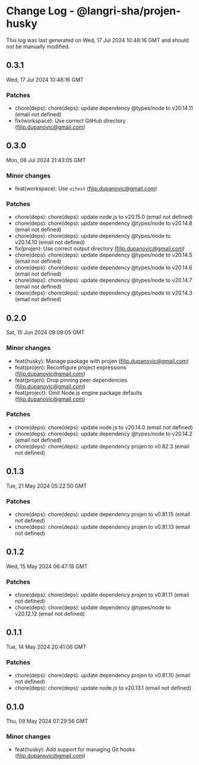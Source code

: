 # Change Log - @langri-sha/projen-husky

This log was last generated on Wed, 17 Jul 2024 10:48:16 GMT and should not be manually modified.

<!-- Start content -->

## 0.3.1

Wed, 17 Jul 2024 10:48:16 GMT

### Patches

- chore(deps): chore(deps): update dependency @types/node to v20.14.11 (email not defined)
- fix(workspace): Use correct GitHub directory (filip.dupanovic@gmail.com)

## 0.3.0

Mon, 08 Jul 2024 21:43:05 GMT

### Minor changes

- feat(workspace): Use `vitest` (filip.dupanovic@gmail.com)

### Patches

- chore(deps): chore(deps): update node.js to v20.15.0 (email not defined)
- chore(deps): chore(deps): update dependency @types/node to v20.14.8 (email not defined)
- chore(deps): chore(deps): update dependency @types/node to v20.14.10 (email not defined)
- fix(projen): Use correct output directory (filip.dupanovic@gmail.com)
- chore(deps): chore(deps): update dependency @types/node to v20.14.5 (email not defined)
- chore(deps): chore(deps): update dependency @types/node to v20.14.6 (email not defined)
- chore(deps): chore(deps): update dependency @types/node to v20.14.7 (email not defined)
- chore(deps): chore(deps): update dependency @types/node to v20.14.3 (email not defined)

## 0.2.0

Sat, 15 Jun 2024 09:09:05 GMT

### Minor changes

- feat(husky): Manage package with projen (filip.dupanovic@gmail.com)
- feat(projen): Reconfigure project expressions (filip.dupanovic@gmail.com)
- feat(projen): Drop pinning peer dependencies (filip.dupanovic@gmail.com)
- feat(project): Omit Node.js engine package defaults (filip.dupanovic@gmail.com)

### Patches

- chore(deps): chore(deps): update node.js to v20.14.0 (email not defined)
- chore(deps): chore(deps): update dependency @types/node to v20.14.2 (email not defined)
- chore(deps): chore(deps): update dependency projen to v0.82.3 (email not defined)

## 0.1.3

Tue, 21 May 2024 05:22:50 GMT

### Patches

- chore(deps): chore(deps): update dependency projen to v0.81.15 (email not defined)
- chore(deps): chore(deps): update dependency projen to v0.81.13 (email not defined)

## 0.1.2

Wed, 15 May 2024 06:47:18 GMT

### Patches

- chore(deps): chore(deps): update dependency projen to v0.81.11 (email not defined)
- chore(deps): chore(deps): update dependency @types/node to v20.12.12 (email not defined)

## 0.1.1

Tue, 14 May 2024 20:41:06 GMT

### Patches

- chore(deps): chore(deps): update dependency projen to v0.81.10 (email not defined)
- chore(deps): chore(deps): update node.js to v20.13.1 (email not defined)

## 0.1.0

Thu, 09 May 2024 07:29:56 GMT

### Minor changes

- feat(husky): Add support for managing Git hooks (filip.dupanovic@gmail.com)
